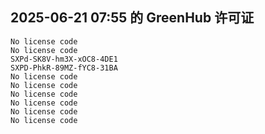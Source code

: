 ## 2025-06-21 07:55 的 GreenHub 许可证
```
No license code
No license code
SXPd-SK8V-hm3X-xOC8-4DE1
SXPD-PhkR-89MZ-fYC8-31BA
No license code
No license code
No license code
No license code
No license code
No license code
```
